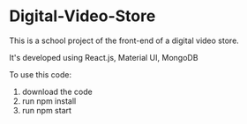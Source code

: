 # Digital-Video-Store
This is a school project of the front-end of a digital video store. 

It's developed using React.js, Material UI, MongoDB

To use this code:
1. download the code
2. run npm install
3. run npm start
